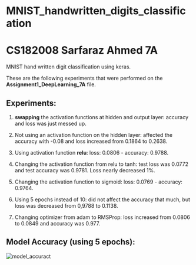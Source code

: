 # MNIST_handwritten_digits_classification
# CS182008 Sarfaraz Ahmed 7A
MNIST hand written digit classification using keras.

These are the following experiments that were performed on the **Assignment1_DeepLearning_7A** file.

## **Experiments:**
1) **swapping** the activation functions at hidden and output layer: accuracy and loss was just messed up.

2) Not using an activation function on the hidden layer: affected the accuracy with -0.08 and loss increased from 0.1864 to 0.2638.

3) Using activation function **relu**: loss: 0.0806 - accuracy: 0.9788.

4) Changing the activation function from relu to tanh: test loss was 0.0772 and test accuracy was 0.9781. Loss nearly decreased 1%.

5) Changing the activation function to sigmoid: loss: 0.0769 - accuracy: 0.9764.

6) Using 5 epochs instead of 10: did not affect the accuracy that much, but loss was decreased from 0,9788 to 0.1138.

7) Changing optimizer from adam to RMSProp: loss increased from 0.0806 to 0.0849 and accuracy was 0.977.

## **Model Accuracy (using 5 epochs):**

![model_accuract](https://user-images.githubusercontent.com/69521378/171150611-d92c3b60-4a7a-42fe-82ff-d63731bb06a3.png)

